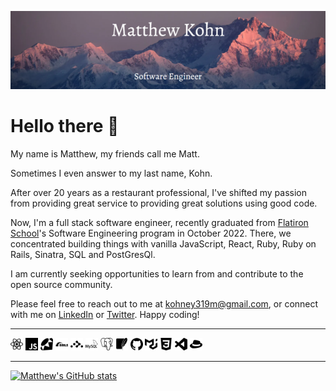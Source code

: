 ![Title banner](./public/png/githubProfileBanner4.png)

# Hello there 👋
My name is Matthew, my friends call me Matt. 

Sometimes I even answer to my last name, Kohn.

After over 20 years as a restaurant professional, I've shifted my passion from providing great service to providing great solutions using good code.

Now, I'm a full stack software engineer, recently graduated from [Flatiron School](https://flatironschool.com/welcome-to-flatiron-school/?utm_source=Google&utm_medium=ppc&utm_campaign=12728169839&utm_content=127574231184&utm_term=flatiron%20school&uqaid=513799628798&Cj0KCQiAyMKbBhD1ARIsANs7rEHlBv5sKPla09BVm0JQGsvbPKalrNrcv4P4t5SUpx1tJmJZbIddPusaAqNmEALw_wcB&gclid=Cj0KCQiAyMKbBhD1ARIsANs7rEHlBv5sKPla09BVm0JQGsvbPKalrNrcv4P4t5SUpx1tJmJZbIddPusaAqNmEALw_wcB)'s Software Engineering program in October 2022. There, we concentrated building things with vanilla JavaScript, React, Ruby, Ruby on Rails, Sinatra, SQL and PostGresQl.


I am currently seeking opportunities to learn from and contribute to the open source community. 

Please feel free to reach out to me at kohney319m@gmail.com, or connect with me on [LinkedIn](https://www.linkedin.com/in/matthewkohn1/) or [Twitter](https://twitter.com/MatthewKohn5). Happy coding!

---
<p float="left">
  <img src="./public/png/react.svg" width="20px"/>
  <img src="./public/png/javascript.svg" width="20px"/>
  <img src="./public/png/ruby.svg" width="20px"/>
  <img src="./public/png/rubyonrails.svg" width="20px"/>
  <img src="./public/png/reactrouter.svg" width="20px"/>
  <img src="./public/png/mysql.svg" width="20px"/>
  <img src="./public/png/postgresql.svg" width="20px"/>
  <img src="./public/png/sqlite.svg" width="20px"/>
  <img src="./public/png/github.svg" width="20px"/>
  <img src="./public/png/mui.svg" width="20px"/>
  <img src="./public/png/css3.svg" width="20px"/>
  <img src="./public/png/visualstudiocode.svg" width="20px"/>
  <img src="./public/png/rubysinatra.svg" width="20px"/>
</p>

---


[![Matthew's GitHub stats](https://github-readme-stats.vercel.app/api?username=matthewkohn)](https://github.com/matthewkohn/github-readme-stats)

##
